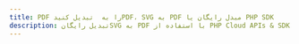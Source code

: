 ---title: PDF را به  تبدیل کنیدPDF، SVG به PDF مبدل رایگان یا PHP SDKdescription: تبدیل رایگانSVG به PDF با استفاده از PHP Cloud APIs & SDK همچنین اسناد PDF را در Cloud ایجاد، ویرایش و رندر کنید.---